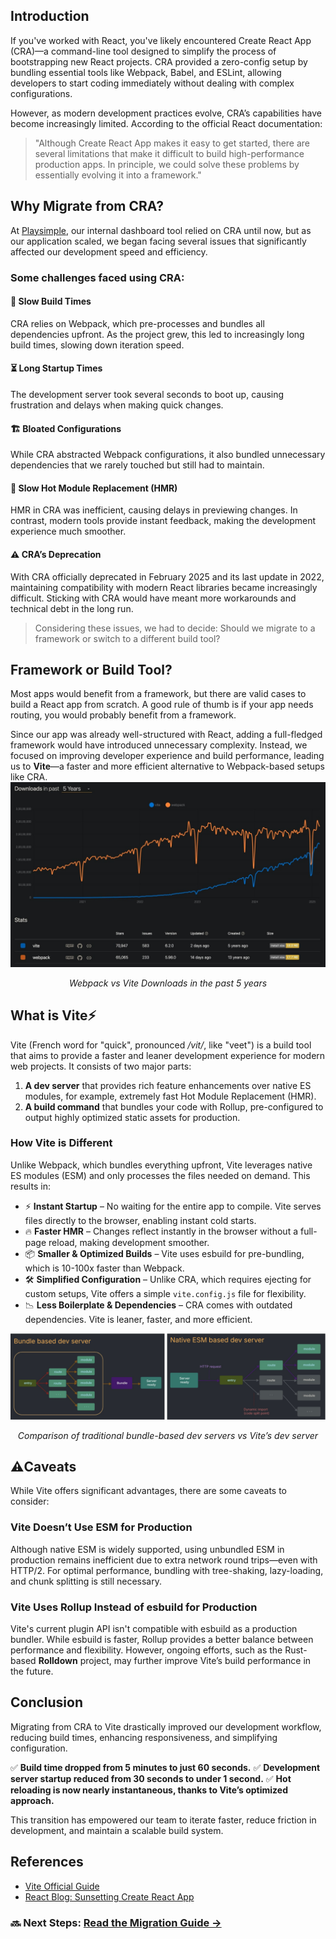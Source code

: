<!-- ---
title: The Sunrise after CRA's Sunset
published: false
description: How migrating to Vite leveled up our React development workflow
tags: 'react, CRA, webpack, vite, webdev'
canonical_url: null
id: 2369139
date: '2025-03-31T17:19:53Z'
subtitle: How migrating to Vite leveled up our React development workflow
--- -->

## Introduction

If you've worked with React, you've likely encountered Create React App (CRA)—a command-line tool designed to simplify the process of bootstrapping new React projects. CRA provided a zero-config setup by bundling essential tools like Webpack, Babel, and ESLint, allowing developers to start coding immediately without dealing with complex configurations.

However, as modern development practices evolve, CRA’s capabilities have become increasingly limited. According to the official React documentation:

> "Although Create React App makes it easy to get started, there are several limitations that make it difficult to build high-performance production apps. In principle, we could solve these problems by essentially evolving it into a framework."

## Why Migrate from CRA?

At [Playsimple](https://playsimple.in/), our internal dashboard tool relied on CRA until now, but as our application scaled, we began facing several issues that significantly affected our development speed and efficiency.

### Some challenges faced using CRA:

#### 🐌 Slow Build Times

CRA relies on Webpack, which pre-processes and bundles all dependencies upfront. As the project grew, this led to increasingly long build times, slowing down iteration speed.

#### ⏳ Long Startup Times

The development server took several seconds to boot up, causing frustration and delays when making quick changes.

#### 🏗️ Bloated Configurations

While CRA abstracted Webpack configurations, it also bundled unnecessary dependencies that we rarely touched but still had to maintain.

#### 🔄 Slow Hot Module Replacement (HMR)

HMR in CRA was inefficient, causing delays in previewing changes. In contrast, modern tools provide instant feedback, making the development experience much smoother.

#### ⚠️ CRA’s Deprecation

With CRA officially deprecated in February 2025 and its last update in 2022, maintaining compatibility with modern React libraries became increasingly difficult. Sticking with CRA would have meant more workarounds and technical debt in the long run.

> Considering these issues, we had to decide: Should we migrate to a framework or switch to a different build tool?

## Framework or Build Tool?

Most apps would benefit from a framework, but there are valid cases to build a React app from scratch. A good rule of thumb is if your app needs routing, you would probably benefit from a framework.

Since our app was already well-structured with React, adding a full-fledged framework would have introduced unnecessary complexity. Instead, we focused on improving developer experience and build performance, leading us to **Vite**—a faster and more efficient alternative to Webpack-based setups like CRA.
![Webpack vs Vite Downloads in the past 5 years](../assets/images/vite-webpack-comparison.jpg)

<p align="center"><em>Webpack vs Vite Downloads in the past 5 years</em></p>

## What is Vite⚡

Vite (French word for "quick", pronounced _/vit/_, like "veet") is a build tool that aims to provide a faster and leaner development experience for modern web projects. It consists of two major parts:

1. **A dev server** that provides rich feature enhancements over native ES modules, for example, extremely fast Hot Module Replacement (HMR).
2. **A build command** that bundles your code with Rollup, pre-configured to output highly optimized static assets for production.

### How Vite is Different

Unlike Webpack, which bundles everything upfront, Vite leverages native ES modules (ESM) and only processes the files needed on demand. This results in:

- ⚡ **Instant Startup** – No waiting for the entire app to compile. Vite serves files directly to the browser, enabling instant cold starts.
- 🔥 **Faster HMR** – Changes reflect instantly in the browser without a full-page reload, making development smoother.
- 📦 **Smaller & Optimized Builds** – Vite uses esbuild for pre-bundling, which is 10-100x faster than Webpack.
- 🛠️ **Simplified Configuration** – Unlike CRA, which requires ejecting for custom setups, Vite offers a simple `vite.config.js` file for flexibility.
- 📉 **Less Boilerplate & Dependencies** – CRA comes with outdated dependencies. Vite is leaner, faster, and more efficient.

![Comparison of traditional bundle-based dev servers vs Vite’s dev server](../assets/images/dev-servers.jpg)

<p align="center"><em>Comparison of traditional bundle-based dev servers vs Vite’s dev server</em></p>

## ⚠️Caveats

While Vite offers significant advantages, there are some caveats to consider:

### Vite Doesn’t Use ESM for Production

Although native ESM is widely supported, using unbundled ESM in production remains inefficient due to extra network round trips—even with HTTP/2. For optimal performance, bundling with tree-shaking, lazy-loading, and chunk splitting is still necessary.

### Vite Uses Rollup Instead of esbuild for Production

Vite's current plugin API isn't compatible with esbuild as a production bundler. While esbuild is faster, Rollup provides a better balance between performance and flexibility. However, ongoing efforts, such as the Rust-based **Rolldown** project, may further improve Vite’s build performance in the future.

## Conclusion

Migrating from CRA to Vite drastically improved our development workflow, reducing build times, enhancing responsiveness, and simplifying configuration.

✅ **Build time dropped from 5 minutes to just 60 seconds.**
✅ **Development server startup reduced from 30 seconds to under 1 second.**
✅ **Hot reloading is now nearly instantaneous, thanks to Vite’s optimized approach.**

This transition has empowered our team to iterate faster, reduce friction in development, and maintain a scalable build system.

## References

- [Vite Official Guide](https://vitejs.dev/)
- [React Blog: Sunsetting Create React App](https://react.dev/blog/2025/sunsetting-create-react-app)

### 🔜 Next Steps: [Read the Migration Guide →](https://dev.to/sahillk/migrating-from-create-react-app-to-vite-a-step-by-step-guide-1b4k)
